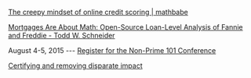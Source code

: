 [The creepy mindset of online credit scoring | mathbabe](http://mathbabe.org/2013/07/12/the-creepy-mindset-of-online-credit-scoring/)

[Mortgages Are About Math: Open-Source Loan-Level Analysis of Fannie and Freddie - Todd W. Schneider](http://toddwschneider.com/posts/mortgages-are-about-math-open-source-loan-level-analysis-of-fannie-and-freddie/)

 August 4-5, 2015 --- [Register for the Non-Prime 101 Conference](https://www.nonprime101.com/nonprime101-conference-registration/)

[Certifying and removing disparate impact](http://arxiv.org/abs/1412.3756)

